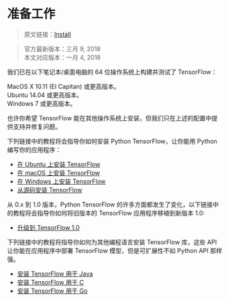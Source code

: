 # 准备工作

> 原文链接：[Install](https://www.tensorflow.org/install/)

> 官方最新版本：三月 9, 2018  
> 本文对应版本：一月 4, 2018

我们已在以下笔记本/桌面电脑的 64 位操作系统上构建并测试了 TensorFlow：

MacOS X 10.11 (El Capitan) 或更高版本。  
Ubuntu 14.04 或更高版本。  
Windows 7 或更高版本。

也许你希望 TensorFlow 能在其他操作系统上安装，但我们只在上述的配置中提供支持并修复问题。

下列链接中的教程将会指导你如何安装 Python TensorFlow，让你能用 Python 编写你的应用程序：

* [在 Ubuntu 上安装 TensorFlow](installation_ubuntu.md)
* [在 macOS 上安装 TensorFlow](installation_macos.md)
* [在 Windows 上安装 TensorFlow](installation_windows.md)
* [从源码安装 TensorFlow](installation_sources.md)

从 0.x 到 1.0 版本，Python TensorFlow 的许多方面都发生了变化，以下链接中的教程将会指导你如何将旧版本的 TensorFlow 应用程序移植到新版本 1.0:	

* [升级到 TensorFlow 1.0](https://www.tensorflow.org/install/migration)

下列链接中的教程将指导你如何为其他编程语言安装 TensorFlow 库，这些 API 让你能在应用程序中部署 TensorFlow 模型，但是可扩展性不如 Python API 那样强。

* [安装 TensorFlow 用于 Java](https://www.tensorflow.org/install/install_java)
* [安装 TensorFlow 用于 C](https://www.tensorflow.org/install/install_c)
* [安装 TensorFlow 用于 Go](https://www.tensorflow.org/install/install_go)